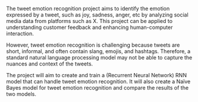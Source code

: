 The tweet emotion recognition project aims to identify the emotion expressed by a tweet, such
as joy, sadness, anger, etc by analyzing social media data from platforms such as X. This project
can be applied to understanding customer feedback and enhancing human-computer
interaction. 

However, tweet emotion recognition is challenging because tweets are short,
informal, and often contain slang, emojis, and hashtags. Therefore, a standard natural language
processing model may not be able to capture the nuances and context of the tweets.

The project will aim to create and train a (Recurrent Neural Network) RNN model that can
handle tweet emotion recognition. It will also create a Naïve Bayes model for tweet emotion
recognition and compare the results of the two models.

